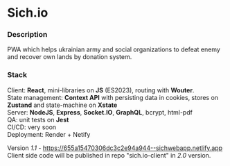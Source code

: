 # Sich.io

### Description
PWA which helps ukrainian army and social organizations to defeat enemy and recover own lands by donation system.  

### Stack 
Client: **React**, mini-libraries on **JS** (ES2023), routing with **Wouter**.  
State management: **Context API** with persisting data in cookies, stores on **Zustand** and state-machine on **Xstate**  
Server: **NodeJS**, **Express**, **Socket.IO**, **GraphQL**, bcrypt, html-pdf  
QA: unit tests on **Jest**  
CI/CD: very soon  
Deployment: Render + Netify  

Version *1.1* - https://655a15470306dc3c2e94a944--sichwebapp.netlify.app  
Client side code will be published in repo "sich.io-client" in *2.0* version.  
